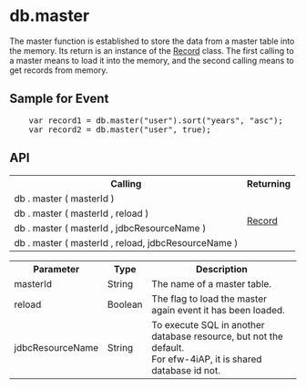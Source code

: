 <H1>db.master</H1>

The master function is established to store the data from a master table into the memory.
Its return is an instance of the <a href="record.md">Record</a> class.
The first calling to a master means to load it into the memory, and the second calling means to get records from memory.
<h2>Sample for Event</h2>
<pre>
	var record1 = db.master("user").sort("years", "asc");
	var record2 = db.master("user", true);
</pre>

<h2>API</h2>

<table>
<tr><th>Calling</th><th>Returning</th></tr>
<tr><td>db . master ( masterId )</td><td rowspan=4><a href="record.md">Record</a></td></tr>
<tr><td>db . master ( masterId , reload )</td></tr>
<tr><td>db . master ( masterId , jdbcResourceName )</td></tr>
<tr><td>db . master ( masterId , reload, jdbcResourceName )</td></tr>
</table>

<table>
<tr><th>Parameter</th><th>Type</th><th>Description</th></tr>
<tr><td>masterId</td><td>String</td><td>The name of a master table.</td></tr>
<tr><td>reload</td><td>Boolean</td><td>The flag to load the master again event it has been loaded.</td></tr>
<tr><td>jdbcResourceName</td><td>String</td><td>To execute SQL in another database resource, but not the default. 
<br>For efw-4iAP, it is shared database id not.
</td></tr>
</table>

